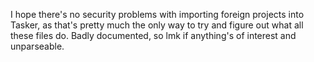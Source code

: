 I hope there's no security problems with importing foreign projects into Tasker, as that's pretty much the only way to try and figure out what all these files do.
Badly documented, so lmk if anything's of interest and unparseable.
